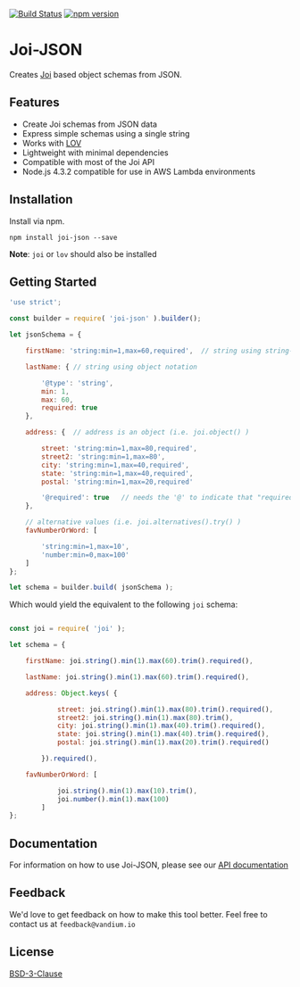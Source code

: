[![Build Status](https://travis-ci.org/vandium-io/joi-json.svg?branch=master)](https://travis-ci.org/vandium-io/joi-json)
[![npm version](https://badge.fury.io/js/joi-json.svg)](https://badge.fury.io/js/joi-json)

# Joi-JSON

Creates [Joi](https://github.com/hapijs/joi) based object schemas from JSON.

## Features

* Create Joi schemas from JSON data
* Express simple schemas using a single string
* Works with [LOV](https://github.com/vandium-io/lov)
* Lightweight with minimal dependencies
* Compatible with most of the Joi API
* Node.js 4.3.2 compatible for use in AWS Lambda environments

## Installation

Install via npm.

	npm install joi-json --save


**Note**: `joi` or `lov` should also be installed

## Getting Started

```js
'use strict';

const builder = require( 'joi-json' ).builder();

let jsonSchema = {

    firstName: 'string:min=1,max=60,required',  // string using string-based notation

    lastName: { // string using object notation

        '@type': 'string',
        min: 1,
        max: 60,
        required: true
    },

    address: {  // address is an object (i.e. joi.object() )

        street: 'string:min=1,max=80,required',
        street2: 'string:min=1,max=80',
        city: 'string:min=1,max=40,required',
        state: 'string:min=1,max=40,required',
        postal: 'string:min=1,max=20,required'

        '@required': true   // needs the '@' to indicate that "required" is a property
    },

    // alternative values (i.e. joi.alternatives().try() )
    favNumberOrWord: [

        'string:min=1,max=10',
        'number:min=0,max=100'
    ]
};

let schema = builder.build( jsonSchema );
```

Which would yield the equivalent to the following `joi` schema:

```js

const joi = require( 'joi' );

let schema = {

    firstName: joi.string().min(1).max(60).trim().required(),

    lastName: joi.string().min(1).max(60).trim().required(),

    address: Object.keys( {

            street: joi.string().min(1).max(80).trim().required(),
            street2: joi.string().min(1).max(80).trim(),
            city: joi.string().min(1).max(40).trim().required(),
            state: joi.string().min(1).max(40).trim().required(),
            postal: joi.string().min(1).max(20).trim().required()

        }).required(),

    favNumberOrWord: [

            joi.string().min(1).max(10).trim(),
            joi.number().min(1).max(100)
        ]
};
```

## Documentation

For information on how to use Joi-JSON, please see our [API documentation](docs)


## Feedback

We'd love to get feedback on how to make this tool better. Feel free to contact us at `feedback@vandium.io`


## License

[BSD-3-Clause](https://en.wikipedia.org/wiki/BSD_licenses)
